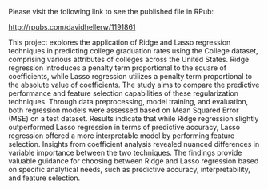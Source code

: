 Please visit the following link to see the published file in RPub:

http://rpubs.com/davidhellerw/1191861

This project explores the application of Ridge and Lasso regression techniques in predicting college graduation rates using the College dataset, comprising various attributes of colleges across the United States. Ridge regression introduces a penalty term proportional to the square of coefficients, while Lasso regression utilizes a penalty term proportional to the absolute value of coefficients. The study aims to compare the predictive performance and feature selection capabilities of these regularization techniques. Through data preprocessing, model training, and evaluation, both regression models were assessed based on Mean Squared Error (MSE) on a test dataset. Results indicate that while Ridge regression slightly outperformed Lasso regression in terms of predictive accuracy, Lasso regression offered a more interpretable model by performing feature selection. Insights from coefficient analysis revealed nuanced differences in variable importance between the two techniques. The findings provide valuable guidance for choosing between Ridge and Lasso regression based on specific analytical needs, such as predictive accuracy, interpretability, and feature selection.
